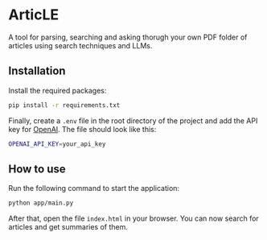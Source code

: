 # ArticLE
A tool for parsing, searching and asking thorugh your own PDF folder of articles using search techniques and LLMs.

## Installation
Install the required packages:
```bash
pip install -r requirements.txt
```
Finally, create a `.env` file in the root directory of the project and add the API key for 
[OpenAI](https://beta.openai.com/signup/). The file should look like this:
```bash
OPENAI_API_KEY=your_api_key
```

## How to use
Run the following command to start the application:
```bash
python app/main.py
```
After that, open the file `index.html` in your browser. You can now search for articles and get summaries of them.

